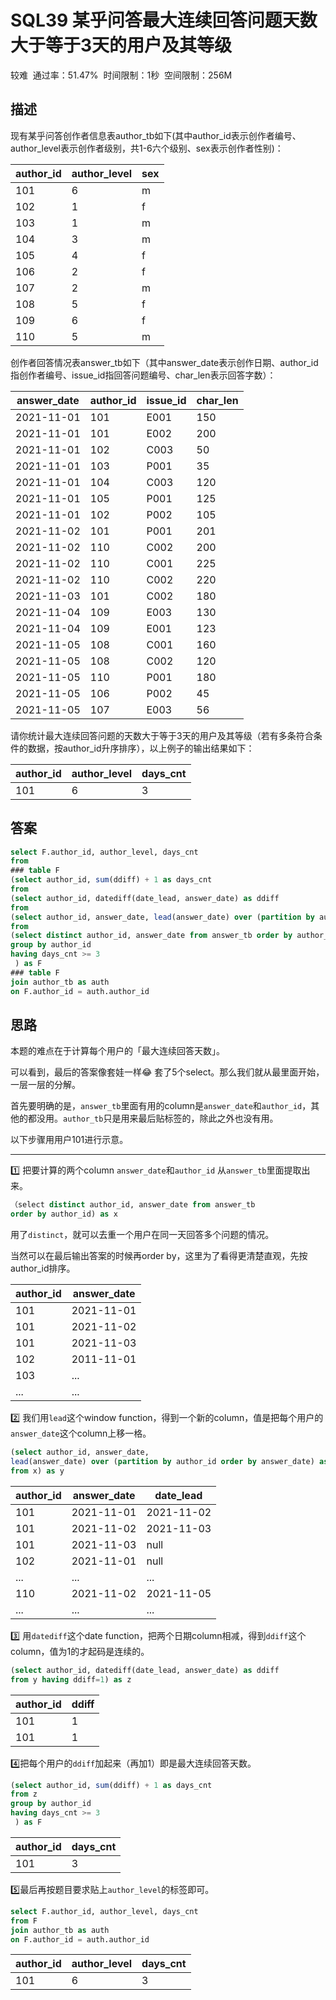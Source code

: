 # SQL39 某乎问答最大连续回答问题天数大于等于3天的用户及其等级

较难  通过率：51.47%  时间限制：1秒  空间限制：256M

## 描述

现有某乎问答创作者信息表author_tb如下(其中author_id表示创作者编号、author_level表示创作者级别，共1-6六个级别、sex表示创作者性别)：

| author_id | author_level | sex |
| --------- | ------------ | --- |
| 101       | 6            | m   |
| 102       | 1            | f   |
| 103       | 1            | m   |
| 104       | 3            | m   |
| 105       | 4            | f   |
| 106       | 2            | f   |
| 107       | 2            | m   |
| 108       | 5            | f   |
| 109       | 6            | f   |
| 110       | 5            | m   |

创作者回答情况表answer_tb如下（其中answer_date表示创作日期、author_id指创作者编号、issue_id指回答问题编号、char_len表示回答字数）：  

| answer_date | author_id | issue_id | char_len |
| ----------- | --------- | -------- | -------- |
| 2021-11-01  | 101       | E001     | 150      |
| 2021-11-01  | 101       | E002     | 200      |
| 2021-11-01  | 102       | C003     | 50       |
| 2021-11-01  | 103       | P001     | 35       |
| 2021-11-01  | 104       | C003     | 120      |
| 2021-11-01  | 105       | P001     | 125      |
| 2021-11-01  | 102       | P002     | 105      |
| 2021-11-02  | 101       | P001     | 201      |
| 2021-11-02  | 110       | C002     | 200      |
| 2021-11-02  | 110       | C001     | 225      |
| 2021-11-02  | 110       | C002     | 220      |
| 2021-11-03  | 101       | C002     | 180      |
| 2021-11-04  | 109       | E003     | 130      |
| 2021-11-04  | 109       | E001     | 123      |
| 2021-11-05  | 108       | C001     | 160      |
| 2021-11-05  | 108       | C002     | 120      |
| 2021-11-05  | 110       | P001     | 180      |
| 2021-11-05  | 106       | P002     | 45       |
| 2021-11-05  | 107       | E003     | 56       |

请你统计最大连续回答问题的天数大于等于3天的用户及其等级（若有多条符合条件的数据，按author_id升序排序），以上例子的输出结果如下：

| author_id | author_level | days_cnt |
| --------- | ------------ | -------- |
| 101       | 6            | 3        |

## 答案

```sql
select F.author_id, author_level, days_cnt
from
### table F
(select author_id, sum(ddiff) + 1 as days_cnt
from
(select author_id, datediff(date_lead, answer_date) as ddiff
from
(select author_id, answer_date, lead(answer_date) over (partition by author_id order by answer_date) as date_lead
from
(select distinct author_id, answer_date from answer_tb order by author_id) as x) as y having ddiff=1) as z
group by author_id
having days_cnt >= 3
 ) as F 
### table F
join author_tb as auth
on F.author_id = auth.author_id
```

## 思路

本题的难点在于计算每个用户的「最大连续回答天数」。

可以看到，最后的答案像套娃一样😂 套了5个select。那么我们就从最里面开始，一层一层的分解。

首先要明确的是，`answer_tb`里面有用的column是`answer_date`和`author_id`，其他的都没用。`author_tb`只是用来最后贴标签的，除此之外也没有用。

以下步骤用用户101进行示意。

---

1️⃣ 把要计算的两个column `answer_date`和`author_id` 从`answer_tb`里面提取出来。

```sql
（select distinct author_id, answer_date from answer_tb
order by author_id) as x
```

用了`distinct`，就可以去重一个用户在同一天回答多个问题的情况。

当然可以在最后输出答案的时候再order by，这里为了看得更清楚直观，先按author_id排序。

| author_id | answer_date |
| --------- | ----------- |
| 101       | 2021-11-01  |
| 101       | 2021-11-02  |
| 101       | 2021-11-03  |
| 102       | 2011-11-01  |
| 103       | ...         |
| ...       | ...         |

2️⃣ 我们用`lead`这个window function，得到一个新的column，值是把每个用户的`answer_date`这个column上移一格。

```sql
(select author_id, answer_date, 
lead(answer_date) over (partition by author_id order by answer_date) as date_lead
from x) as y
```

| author_id | answer_date | date_lead  |
| --------- | ----------- | ---------- |
| 101       | 2021-11-01  | 2021-11-02 |
| 101       | 2021-11-02  | 2021-11-03 |
| 101       | 2021-11-03  | null       |
| 102       | 2021-11-01  | null       |
| ...       | ...         | ...        |
| 110       | 2021-11-02  | 2021-11-05 |
| ...       | ...         | ...        |

3️⃣ 用`datediff`这个date function，把两个日期column相减，得到`ddiff`这个column，值为1的才起码是连续的。

```sql
(select author_id, datediff(date_lead, answer_date) as ddiff
from y having ddiff=1) as z
```

| author_id | ddiff |
| --------- | ----- |
| 101       | 1     |
| 101       | 1     |

4️⃣把每个用户的`ddiff`加起来（再加1）即是最大连续回答天数。

```sql
(select author_id, sum(ddiff) + 1 as days_cnt
from z
group by author_id
having days_cnt >= 3
 ) as F 
```

| author_id | days_cnt |
| --------- | -------- |
| 101       | 3        |

5️⃣最后再按题目要求贴上`author_level`的标签即可。

```sql
select F.author_id, author_level, days_cnt
from F
join author_tb as auth
on F.author_id = auth.author_id
```

| author_id | author_level | days_cnt |
| --------- | ------------ | -------- |
| 101       | 6            | 3        |


